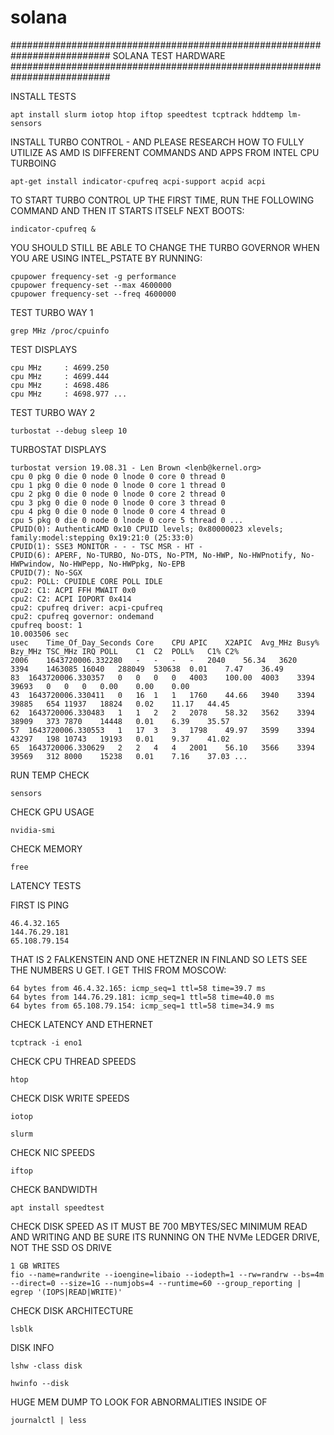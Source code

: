 # solana

##########################################################################
SOLANA TEST HARDWARE 
##########################################################################

INSTALL TESTS

    apt install slurm iotop htop iftop speedtest tcptrack hddtemp lm-sensors

INSTALL TURBO CONTROL - AND PLEASE RESEARCH HOW TO FULLY UTILIZE AS AMD IS 
                        DIFFERENT COMMANDS AND APPS FROM INTEL CPU TURBOING

    apt-get install indicator-cpufreq acpi-support acpid acpi

TO START TURBO CONTROL UP THE FIRST TIME, RUN THE FOLLOWING COMMAND AND THEN IT STARTS ITSELF NEXT BOOTS:

    indicator-cpufreq &

YOU SHOULD STILL BE ABLE TO CHANGE THE TURBO GOVERNOR WHEN YOU ARE USING INTEL_PSTATE BY RUNNING:

    cpupower frequency-set -g performance
    cpupower frequency-set --max 4600000
    cpupower frequency-set --freq 4600000

TEST TURBO WAY 1

    grep MHz /proc/cpuinfo
    
TEST DISPLAYS
    
    cpu MHz		: 4699.250
    cpu MHz		: 4699.444
    cpu MHz		: 4698.486
    cpu MHz		: 4698.977 ...

TEST TURBO WAY 2

    turbostat --debug sleep 10

TURBOSTAT DISPLAYS

    turbostat version 19.08.31 - Len Brown <lenb@kernel.org>
    cpu 0 pkg 0 die 0 node 0 lnode 0 core 0 thread 0
    cpu 1 pkg 0 die 0 node 0 lnode 0 core 1 thread 0
    cpu 2 pkg 0 die 0 node 0 lnode 0 core 2 thread 0
    cpu 3 pkg 0 die 0 node 0 lnode 0 core 3 thread 0
    cpu 4 pkg 0 die 0 node 0 lnode 0 core 4 thread 0
    cpu 5 pkg 0 die 0 node 0 lnode 0 core 5 thread 0 ...
    CPUID(0): AuthenticAMD 0x10 CPUID levels; 0x80000023 xlevels; family:model:stepping 0x19:21:0 (25:33:0)
    CPUID(1): SSE3 MONITOR - - - TSC MSR - HT -
    CPUID(6): APERF, No-TURBO, No-DTS, No-PTM, No-HWP, No-HWPnotify, No-HWPwindow, No-HWPepp, No-HWPpkg, No-EPB
    CPUID(7): No-SGX
    cpu2: POLL: CPUIDLE CORE POLL IDLE
    cpu2: C1: ACPI FFH MWAIT 0x0
    cpu2: C2: ACPI IOPORT 0x414
    cpu2: cpufreq driver: acpi-cpufreq
    cpu2: cpufreq governor: ondemand
    cpufreq boost: 1
    10.003506 sec
    usec	Time_Of_Day_Seconds	Core	CPU	APIC	X2APIC	Avg_MHz	Busy%	Bzy_MHz	TSC_MHz	IRQ	POLL	C1	C2	POLL%	C1%	C2%
    2006	1643720006.332280	-	-	-	-	2040	56.34	3620	3394	1463085	16040	288049	530638	0.01	7.47	36.49
    83	1643720006.330357	0	0	0	0	4003	100.00	4003	3394	39693	0	0	0	0.00	0.00	0.00
    43	1643720006.330411	0	16	1	1	1760	44.66	3940	3394	39885	654	11937	18824	0.02	11.17	44.45
    62	1643720006.330483	1	1	2	2	2078	58.32	3562	3394	38909	373	7870	14448	0.01	6.39	35.57
    57	1643720006.330553	1	17	3	3	1798	49.97	3599	3394	43297	198	10743	19193	0.01	9.37	41.02
    65	1643720006.330629	2	2	4	4	2001	56.10	3566	3394	39569	312	8000	15238	0.01	7.16	37.03 ...   
    
RUN TEMP CHECK 

    sensors
        
CHECK GPU USAGE

    nvidia-smi

CHECK MEMORY
    
    free    
    
LATENCY TESTS
        
FIRST IS PING
    
    46.4.32.165
    144.76.29.181
    65.108.79.154
    
THAT IS 2 FALKENSTEIN AND ONE HETZNER IN FINLAND SO LETS SEE THE NUMBERS U GET. I GET THIS FROM MOSCOW:
    
    64 bytes from 46.4.32.165: icmp_seq=1 ttl=58 time=39.7 ms
    64 bytes from 144.76.29.181: icmp_seq=1 ttl=58 time=40.0 ms
    64 bytes from 65.108.79.154: icmp_seq=1 ttl=58 time=34.9 ms    
    
CHECK LATENCY AND ETHERNET

    tcptrack -i eno1

CHECK CPU THREAD SPEEDS

    htop
    
CHECK DISK WRITE SPEEDS
    
    iotop
    
    slurm

CHECK NIC SPEEDS

    iftop
    
CHECK BANDWIDTH

    apt install speedtest
            
CHECK DISK SPEED AS IT MUST BE 700 MBYTES/SEC MINIMUM READ AND WRITING
AND BE SURE ITS RUNNING ON THE NVMe LEDGER DRIVE, NOT THE SSD OS DRIVE

    1 GB WRITES    
    fio --name=randwrite --ioengine=libaio --iodepth=1 --rw=randrw --bs=4m --direct=0 --size=1G --numjobs=4 --runtime=60 --group_reporting | egrep '(IOPS|READ|WRITE)'
    
CHECK DISK ARCHITECTURE

    lsblk
    
DISK INFO

    lshw -class disk  

    hwinfo --disk
    
HUGE MEM DUMP TO LOOK FOR ABNORMALITIES INSIDE OF

    journalctl | less
